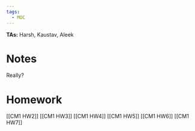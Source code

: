 ```yaml
---
tags:
  - MOC
---
```

**TAs:** Harsh, Kaustav, Aleek

# Notes
Really?

# Homework
[[CM1 HW2]]
[[CM1 HW3]]
[[CM1 HW4]]
[[CM1 HW5]]
[[CM1 HW6]]
[[CM1 HW7]]



